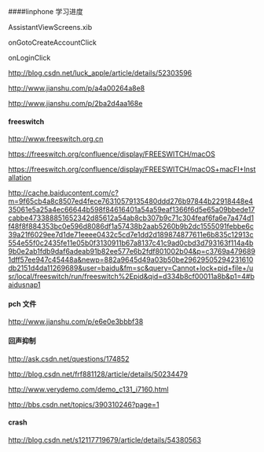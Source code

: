 ####linphone 学习进度

AssistantViewScreens.xib

onGotoCreateAccountClick

onLoginClick

http://blog.csdn.net/luck_apple/article/details/52303596

http://www.jianshu.com/p/a4a00264a8e8

http://www.jianshu.com/p/2ba2d4aa168e



#### freeswitch

http://www.freeswitch.org.cn

https://freeswitch.org/confluence/display/FREESWITCH/macOS

https://freeswitch.org/confluence/display/FREESWITCH/macOS+macFI+Installation

http://cache.baiducontent.com/c?m=9f65cb4a8c8507ed4fece76310579135480ddd276b97844b22918448e435061e5a25a4ec66644b598f84616401a54a59eaf1366f6d5e65a09bbede17cabbe473388851652342d85612a54ab8cb307b9c71c304feaf6fa6e7a474d1f48f8f884353bc0e596d8086df1a57438b2aab5260b9b2dc1555091febbe6c39a21f6029ee7d1de71eeee0432c5cd7e1dd2d189874877611e6b835c12913c554e55f0c2435fe11e05b0f3130911b67a8137c41c9ad0cbd3d793163f114a4b9b0e2ab1fdb9daf6adeab91b82ee577e6b2fdf801002b04&p=c3769a4796891dff57ee947c45448a&newp=882a9645d49a03b50be29629505294231610db2151d4da11269689&user=baidu&fm=sc&query=Cannot+lock+pid+file+/usr/local/freeswitch/run/freeswitch%2Epid&qid=d334b8cf00011a8b&p1=4#baidusnap1


#### pch 文件

http://www.jianshu.com/p/e6e0e3bbbf38


#### 回声抑制

http://ask.csdn.net/questions/174852

http://blog.csdn.net/frf881128/article/details/50234479

http://www.verydemo.com/demo_c131_i7160.html

http://bbs.csdn.net/topics/390310246?page=1

#### crash

http://blog.csdn.net/s12117719679/article/details/54380563















